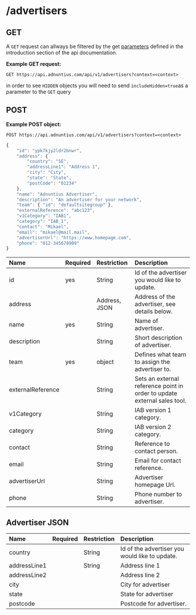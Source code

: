 # /advertisers

## GET

A `GET` request can allways be filtered by the get [parameters](http://docs.adnuntius.com/api/api-requests) defined in the introduction section of the api documentation.

**Example GET request:**

```http
GET https://api.adnuntius.com/api/v1/advertisers?context=<context>
```

in order to see `HIDDEN` objects you will need to send `includeHidden=true`as a parameter to the `GET` query

## POST

**Example POST object:**

```http
POST https://api.adnuntius.com/api/v1/advertisers?context=<context>
```

```javascript
{
    "id": "ypk7kjy2ldr2bnwr",
    "address": {
        "country": "SE",
        "addressLine1": "Address 1",
        "city": "City",
        "state": "State",
        "postCode": "01234"
    },
    "name": "Adnuntius Advertiser",
    "description": "An advertiser for your network",
    "team": { "id": "defaultsitegroup" },
    "externalReference": "abc123",
    "v1Category": "IAB1",
    "category": "IAB_1",
    "contact": "Mikael",
    "email": "mikael@mail.mail",
    "advertiserUrl": "https://www.homepage.com",
    "phone": "012-345678909"
}
```

| Name | Required | Restriction | Description |
| :--- | :--- | :--- | :--- |
| id | yes | String | Id of the advertiser you would like to update. |
| address |  | Address, JSON | Address of the advertiser, see details below. |
| name | yes | String | Name of advertiser. |
| description |  | String | Short description of advertiser. |
| team | yes | object | Defines what team to assign the advertiser to. |
| externalReference |  | String | Sets an external reference point in order to update external sales tool. |
| v1Category |  | String | IAB version 1 category. |
| category |  | String | IAB version 2 category. |
| contact |  | String | Reference to contact person. |
| email |  | String | Email for contact reference. |
| advertiserUrl |  | String | Advertiser homepage Url. |
| phone |  | String | Phone number to advertiser. |

## Advertiser JSON

| Name | Required | Restriction | Description |
| :--- | :--- | :--- | :--- |
| country |  | String | Id of the advertiser you would like to update. |
| addressLine1 |  | String | Address line 1 |
| addressLine2 |  |  | Address line 2 |
| city |  |  | City for advertiser |
| state |  |  | State for advertiser |
| postcode |  |  | Postcode for advertiser. |


